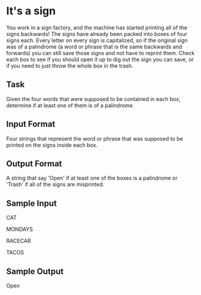 # It's a sign

You work in a sign factory, and the machine has started printing all of the signs backwards! The signs have already been packed into boxes of four signs each. Every letter on every sign is capitalized, so if the original sign was of a palindrome (a word or phrase that is the same backwards and forwards) you can still save those signs and not have to reprint them. Check each box to see if you should open it up to dig out the sign you can save, or if you need to just throw the whole box in the trash.

## Task 

Given the four words that were supposed to be contained in each box, determine if at least one of them is of a palindrome.

## Input Format 

Four strings that represent the word or phrase that was supposed to be printed on the signs inside each box.

## Output Format 

A string that say 'Open' if at least one of the boxes is a palindrome or 'Trash' if all of the signs are misprinted.

## Sample Input

CAT

MONDAYS

RACECAR

TACOS

## Sample Output 

Open
